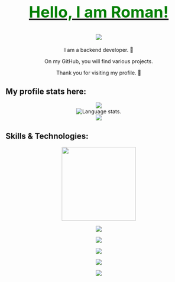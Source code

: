 
<div align="center">
  <h1>
    <a href="https://github.com/romaozna">
      <h2 style='color:green'> Hello, I am Roman!</h2>
      <img src="https://images.unsplash.com/photo-1484417894907-623942c8ee29?q=80&w=1932&auto=format&fit=crop&ixlib=rb-4.0.3&ixid=M3wxMjA3fDB8MHxwaG90by1wYWdlfHx8fGVufDB8fHx8fA%3D%3D">
    </a>
  </h1>
</div>




<p align="center">
I am a backend developer. 🧠
</p>
<p align="center">
On my GitHub, you will find various projects.
<p align="center">
Thank you for visiting my profile. 🎉

 
## **My profile stats here:**

<div align="center">
  <a href="https://github.com/romaozna">
    <img src="http://github-profile-summary-cards.vercel.app/api/cards/profile-details?username=romaozna&theme=slateorange" />
  </a>
</div>

<div align="center">
  <img src="https://github-readme-stats.vercel.app/api/top-langs/?username=romaozna&langs_count=8&theme=great-gatsby" alt="Language stats.">
</div>

<div align="center">
  <a href="https://github.com/romaozna">
    <img src="https://github-readme-streak-stats.herokuapp.com?user=romaozna&theme=rising-sun&hide_border=true&exclude_days=Sun" />
  </a>
  
</div>
  

## **Skills & Technologies:**



<div align="center">
  <p align="center">
    <img src="https://media.giphy.com/media/QssGEmpkyEOhBCb7e1/giphy.gif" width="200"/>
  </p>
</div>

<div align="center">
  <p align="center">
  <a href="https://github.com/romaozna">
    <img src="https://img.shields.io/badge/Languages:-orange" />
  </a>
</p>
</div>

<div align="center">
  <p align="center">
  <a href="https://github.com/romaozna?tab=repositories">
    <img src="https://skillicons.dev/icons?i=java,spring,go" />
  </a>
</p>
</div>

<div align="center">
  <p align="center">
  <a href="https://github.com/romaozna">
    <img src="https://img.shields.io/badge/Development:-orange" />
  </a>
</p>
</div>

<div align="center">
  <p align="center">
  <a href="https://github.com/romaozna?tab=repositories">
    <img src="https://skillicons.dev/icons?i=git,idea,gitlab,bash,docker,gradle,maven,grafana,hibernate,linux,postman,activemq,postgres" /> 
  </a>
</p>
</div>

<div align="center">
  <p align="center">
  <a href="https://github.com/romaozna?tab=repositories">
    <img src="https://komarev.com/ghpvc/?username=romazona&color=green" /> 
  </a>
</p>
</div>
